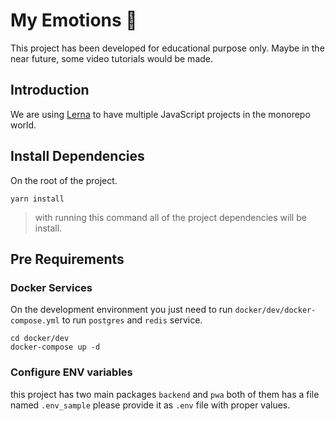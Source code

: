 # My Emotions 🐎

This project has been developed for educational purpose only. Maybe in the near future, some video tutorials would be made.

## Introduction

We are using [Lerna](https://lerna.js.org) to have multiple JavaScript projects in the monorepo world.

## Install Dependencies

On the root of the project.

```
yarn install
```

> with running this command all of the project dependencies will be install.

## Pre Requirements

### Docker Services

On the development environment you just need to run `docker/dev/docker-compose.yml` to run `postgres` and `redis` service.

```
cd docker/dev
docker-compose up -d
```

### Configure ENV variables

this project has two main packages `backend` and `pwa` both of them has a file named `.env_sample` please provide it as `.env` file with proper values.

